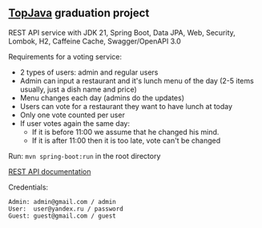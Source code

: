 ## [TopJava](https://javaops.ru/view/topjava) graduation project

REST API service with JDK 21, Spring Boot, Data JPA, Web, Security, Lombok, H2, Caffeine Cache, Swagger/OpenAPI 3.0

Requirements for a voting service:

* 2 types of users: admin and regular users
* Admin can input a restaurant and it's lunch menu of the day (2-5 items usually, just a dish name and price)
* Menu changes each day (admins do the updates)
* Users can vote for a restaurant they want to have lunch at today
* Only one vote counted per user
* If user votes again the same day:
    - If it is before 11:00 we assume that he changed his mind.
    - If it is after 11:00 then it is too late, vote can't be changed

Run: `mvn spring-boot:run` in the root directory

[REST API documentation](http://localhost:8080/)

Credentials:
```
Admin: admin@gmail.com / admin
User:  user@yandex.ru / password
Guest: guest@gmail.com / guest
```